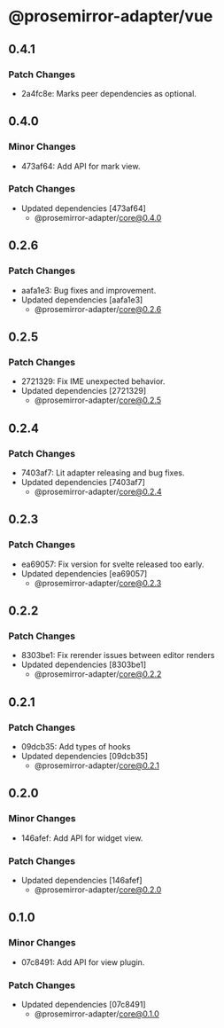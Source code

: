 # @prosemirror-adapter/vue

## 0.4.1

### Patch Changes

- 2a4fc8e: Marks peer dependencies as optional.

## 0.4.0

### Minor Changes

- 473af64: Add API for mark view.

### Patch Changes

- Updated dependencies [473af64]
  - @prosemirror-adapter/core@0.4.0

## 0.2.6

### Patch Changes

- aafa1e3: Bug fixes and improvement.
- Updated dependencies [aafa1e3]
  - @prosemirror-adapter/core@0.2.6

## 0.2.5

### Patch Changes

- 2721329: Fix IME unexpected behavior.
- Updated dependencies [2721329]
  - @prosemirror-adapter/core@0.2.5

## 0.2.4

### Patch Changes

- 7403af7: Lit adapter releasing and bug fixes.
- Updated dependencies [7403af7]
  - @prosemirror-adapter/core@0.2.4

## 0.2.3

### Patch Changes

- ea69057: Fix version for svelte released too early.
- Updated dependencies [ea69057]
  - @prosemirror-adapter/core@0.2.3

## 0.2.2

### Patch Changes

- 8303be1: Fix rerender issues between editor renders
- Updated dependencies [8303be1]
  - @prosemirror-adapter/core@0.2.2

## 0.2.1

### Patch Changes

- 09dcb35: Add types of hooks
- Updated dependencies [09dcb35]
  - @prosemirror-adapter/core@0.2.1

## 0.2.0

### Minor Changes

- 146afef: Add API for widget view.

### Patch Changes

- Updated dependencies [146afef]
  - @prosemirror-adapter/core@0.2.0

## 0.1.0

### Minor Changes

- 07c8491: Add API for view plugin.

### Patch Changes

- Updated dependencies [07c8491]
  - @prosemirror-adapter/core@0.1.0
